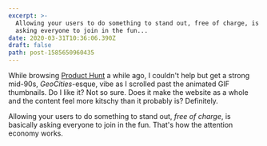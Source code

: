 ```yaml
---
excerpt: >-
  Allowing your users to do something to stand out, free of charge, is basically
  asking everyone to join in the fun...
date: 2020-03-31T10:36:06.390Z
draft: false
path: post-1585650960435
---
```

While browsing [Product Hunt](https://www.producthunt.com/) a while ago, I couldn't help but get a strong mid-90s, _GeoCities_-esque, vibe as I scrolled past the animated GIF thumbnails. Do I like it? Not so sure. Does it make the website as a whole and the content feel more kitschy than it probably is? Definitely.

Allowing your users to do something to stand out, _free of charge_, is basically asking everyone to join in the fun. That's how the attention economy works.